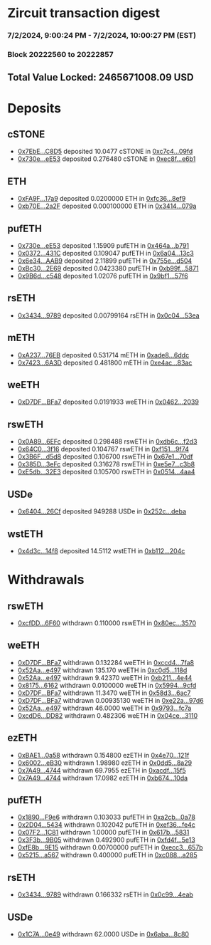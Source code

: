 # Zircuit transaction digest
### 7/2/2024, 9:00:24 PM - 7/2/2024, 10:00:27 PM (EST)
### Block 20222560 to 20222857

## Total Value Locked: 2465671008.09 USD

# Deposits
## cSTONE
- [0x7EbE...C8D5](https://etherscan.io/address/0x7EbE6249A887B481e0ed0ca5D1859fa9658BC8D5) deposited 10.0477 cSTONE in [0xc7c4...09fd](https://etherscan.io/tx/0x7EbE6249A887B481e0ed0ca5D1859fa9658BC8D5)
- [0x730e...eE53](https://etherscan.io/address/0x730e0E40B5053dA12A830C6Ea75037befdcFeE53) deposited 0.276480 cSTONE in [0xec8f...e6b1](https://etherscan.io/tx/0x730e0E40B5053dA12A830C6Ea75037befdcFeE53)
## ETH
- [0xFA9F...17a9](https://etherscan.io/address/0xFA9F80E5aDC6e3669B44916b04E292aE4d2117a9) deposited 0.0200000 ETH in [0xfc36...8ef9](https://etherscan.io/tx/0xFA9F80E5aDC6e3669B44916b04E292aE4d2117a9)
- [0xb70E...2a2F](https://etherscan.io/address/0xb70E185524C0C24a803A0A716F52b1B6Ea882a2F) deposited 0.000100000 ETH in [0x3414...079a](https://etherscan.io/tx/0xb70E185524C0C24a803A0A716F52b1B6Ea882a2F)
## pufETH
- [0x730e...eE53](https://etherscan.io/address/0x730e0E40B5053dA12A830C6Ea75037befdcFeE53) deposited 1.15909 pufETH in [0x464a...b791](https://etherscan.io/tx/0x730e0E40B5053dA12A830C6Ea75037befdcFeE53)
- [0x0372...431C](https://etherscan.io/address/0x0372FA9BDA241010ddCE0c8018AD295f64BE431C) deposited 0.109047 pufETH in [0x6a04...13c3](https://etherscan.io/tx/0x0372FA9BDA241010ddCE0c8018AD295f64BE431C)
- [0x6e34...AAB9](https://etherscan.io/address/0x6e3404f972CC3cd8CE22Cf4757eC768f67e4AAB9) deposited 2.11899 pufETH in [0x755e...d504](https://etherscan.io/tx/0x6e3404f972CC3cd8CE22Cf4757eC768f67e4AAB9)
- [0xBc30...2E69](https://etherscan.io/address/0xBc30EFcbD0573fdA226175A1E4E458b6Ab2A2E69) deposited 0.0423380 pufETH in [0xb99f...5871](https://etherscan.io/tx/0xBc30EFcbD0573fdA226175A1E4E458b6Ab2A2E69)
- [0x9B6d...c548](https://etherscan.io/address/0x9B6dF1980540A62cB39788E6a02A32daDe17c548) deposited 1.02076 pufETH in [0x9bf1...57f6](https://etherscan.io/tx/0x9B6dF1980540A62cB39788E6a02A32daDe17c548)
## rsETH
- [0x3434...9789](https://etherscan.io/address/0x34349c5569e7B846c3558961552D2202760A9789) deposited 0.00799164 rsETH in [0x0c04...53ea](https://etherscan.io/tx/0x34349c5569e7B846c3558961552D2202760A9789)
## mETH
- [0xA237...76EB](https://etherscan.io/address/0xA237Ba11d9a9d58549532f695D19B789468076EB) deposited 0.531714 mETH in [0xade8...6ddc](https://etherscan.io/tx/0xA237Ba11d9a9d58549532f695D19B789468076EB)
- [0x7423...6A3D](https://etherscan.io/address/0x7423a2979959920259D6D0b31aCd79C927eE6A3D) deposited 0.481800 mETH in [0xe4ac...83ac](https://etherscan.io/tx/0x7423a2979959920259D6D0b31aCd79C927eE6A3D)
## weETH
- [0xD7DF...BFa7](https://etherscan.io/address/0xD7DF7E085214743530afF339aFC420c7c720BFa7) deposited 0.0191933 weETH in [0x0462...2039](https://etherscan.io/tx/0xD7DF7E085214743530afF339aFC420c7c720BFa7)
## rswETH
- [0x0A89...6EFc](https://etherscan.io/address/0x0A89ed20EEb944E3E2F7565e8F2B6ED2Db8F6EFc) deposited 0.298488 rswETH in [0xdb6c...f2d3](https://etherscan.io/tx/0x0A89ed20EEb944E3E2F7565e8F2B6ED2Db8F6EFc)
- [0x64C0...3f16](https://etherscan.io/address/0x64C004BAE12F27e782a01bA9De8f681ab47e3f16) deposited 0.104767 rswETH in [0xf151...9f74](https://etherscan.io/tx/0x64C004BAE12F27e782a01bA9De8f681ab47e3f16)
- [0x3B6F...d5d8](https://etherscan.io/address/0x3B6F00838632e95Be182D93E9a9310567A15d5d8) deposited 0.106700 rswETH in [0x67e1...70df](https://etherscan.io/tx/0x3B6F00838632e95Be182D93E9a9310567A15d5d8)
- [0x385D...3eFc](https://etherscan.io/address/0x385D11cb2523BC1c2a1900cB9B1Db99CC71A3eFc) deposited 0.316278 rswETH in [0xe5e7...c3b8](https://etherscan.io/tx/0x385D11cb2523BC1c2a1900cB9B1Db99CC71A3eFc)
- [0xE5db...32E3](https://etherscan.io/address/0xE5db6Fed49338e38829F7cde0c3dA925A49532E3) deposited 0.105700 rswETH in [0x0514...4aa4](https://etherscan.io/tx/0xE5db6Fed49338e38829F7cde0c3dA925A49532E3)
## USDe
- [0x6404...26Cf](https://etherscan.io/address/0x640425b7d91943D3A625ffEA3DA4dd58426A26Cf) deposited 949288 USDe in [0x252c...deba](https://etherscan.io/tx/0x640425b7d91943D3A625ffEA3DA4dd58426A26Cf)
## wstETH
- [0x4d3c...14f8](https://etherscan.io/address/0x4d3c236fd30ff0d19B43E9dAa5e8Ff7437f914f8) deposited 14.5112 wstETH in [0xb112...204c](https://etherscan.io/tx/0x4d3c236fd30ff0d19B43E9dAa5e8Ff7437f914f8)
# Withdrawals
## rswETH
- [0xcfDD...6F60](https://etherscan.io/address/0xcfDD3EAD2A45a7dC2062B11FD7d4339BadCf6F60) withdrawn 0.110000 rswETH in [0x80ec...3570](https://etherscan.io/tx/0xcfDD3EAD2A45a7dC2062B11FD7d4339BadCf6F60)
## weETH
- [0xD7DF...BFa7](https://etherscan.io/address/0xD7DF7E085214743530afF339aFC420c7c720BFa7) withdrawn 0.132284 weETH in [0xccd4...7fa8](https://etherscan.io/tx/0xD7DF7E085214743530afF339aFC420c7c720BFa7)
- [0x52Aa...e497](https://etherscan.io/address/0x52Aa899454998Be5b000Ad077a46Bbe360F4e497) withdrawn 135.170 weETH in [0xc0d5...118d](https://etherscan.io/tx/0x52Aa899454998Be5b000Ad077a46Bbe360F4e497)
- [0x52Aa...e497](https://etherscan.io/address/0x52Aa899454998Be5b000Ad077a46Bbe360F4e497) withdrawn 9.42370 weETH in [0xb211...4e44](https://etherscan.io/tx/0x52Aa899454998Be5b000Ad077a46Bbe360F4e497)
- [0x8175...6162](https://etherscan.io/address/0x81755693B5a72eeef682f1A96913a3273D9c6162) withdrawn 0.0100000 weETH in [0x5994...9cfd](https://etherscan.io/tx/0x81755693B5a72eeef682f1A96913a3273D9c6162)
- [0xD7DF...BFa7](https://etherscan.io/address/0xD7DF7E085214743530afF339aFC420c7c720BFa7) withdrawn 11.3470 weETH in [0x58d3...6ac7](https://etherscan.io/tx/0xD7DF7E085214743530afF339aFC420c7c720BFa7)
- [0xD7DF...BFa7](https://etherscan.io/address/0xD7DF7E085214743530afF339aFC420c7c720BFa7) withdrawn 0.00935130 weETH in [0xe22a...97d6](https://etherscan.io/tx/0xD7DF7E085214743530afF339aFC420c7c720BFa7)
- [0x52Aa...e497](https://etherscan.io/address/0x52Aa899454998Be5b000Ad077a46Bbe360F4e497) withdrawn 46.0000 weETH in [0x9793...fc7a](https://etherscan.io/tx/0x52Aa899454998Be5b000Ad077a46Bbe360F4e497)
- [0xcdD6...DD82](https://etherscan.io/address/0xcdD639916a5B679666ADE96003123089CBfdDD82) withdrawn 0.482306 weETH in [0x04ce...3110](https://etherscan.io/tx/0xcdD639916a5B679666ADE96003123089CBfdDD82)
## ezETH
- [0xBAE1...0a58](https://etherscan.io/address/0xBAE1c767746C698e3b40ad2453cbf64083f60a58) withdrawn 0.154800 ezETH in [0x4e70...121f](https://etherscan.io/tx/0xBAE1c767746C698e3b40ad2453cbf64083f60a58)
- [0x6002...eB30](https://etherscan.io/address/0x6002c9Bf1e8a27D5dC2e175d2112F17e57C2eB30) withdrawn 1.98980 ezETH in [0x0dd5...8a29](https://etherscan.io/tx/0x6002c9Bf1e8a27D5dC2e175d2112F17e57C2eB30)
- [0x7A49...4744](https://etherscan.io/address/0x7A493Be5c2ce014cD049Bf178a1ac0Db1B434744) withdrawn 69.7955 ezETH in [0xacdf...15f5](https://etherscan.io/tx/0x7A493Be5c2ce014cD049Bf178a1ac0Db1B434744)
- [0x7A49...4744](https://etherscan.io/address/0x7A493Be5c2ce014cD049Bf178a1ac0Db1B434744) withdrawn 17.0982 ezETH in [0xb674...10da](https://etherscan.io/tx/0x7A493Be5c2ce014cD049Bf178a1ac0Db1B434744)
## pufETH
- [0x1890...F9e6](https://etherscan.io/address/0x18909d2E3a5cCecA7a60DC63eE14d76C4898F9e6) withdrawn 0.103033 pufETH in [0xa2cb...0a78](https://etherscan.io/tx/0x18909d2E3a5cCecA7a60DC63eE14d76C4898F9e6)
- [0x2D04...5434](https://etherscan.io/address/0x2D04cA1A7d156e02a5d7a132317209609e335434) withdrawn 0.102042 pufETH in [0xef36...fe4c](https://etherscan.io/tx/0x2D04cA1A7d156e02a5d7a132317209609e335434)
- [0x07F2...1C81](https://etherscan.io/address/0x07F2C35aA29dFc242Bf127510a78D20D3Eeb1C81) withdrawn 1.00000 pufETH in [0x617b...5831](https://etherscan.io/tx/0x07F2C35aA29dFc242Bf127510a78D20D3Eeb1C81)
- [0x3F3b...9B05](https://etherscan.io/address/0x3F3b28c52482afD5Dc3e288478705B4aCB429B05) withdrawn 0.492900 pufETH in [0xfd4f...5e13](https://etherscan.io/tx/0x3F3b28c52482afD5Dc3e288478705B4aCB429B05)
- [0xfE8b...9E15](https://etherscan.io/address/0xfE8b88b9964Cbca46379753f31384c78DF5b9E15) withdrawn 0.00700000 pufETH in [0xecc3...657b](https://etherscan.io/tx/0xfE8b88b9964Cbca46379753f31384c78DF5b9E15)
- [0x5215...a567](https://etherscan.io/address/0x5215E243B7932533b9eD68cc7a0228D1dcaFa567) withdrawn 0.400000 pufETH in [0xc088...a285](https://etherscan.io/tx/0x5215E243B7932533b9eD68cc7a0228D1dcaFa567)
## rsETH
- [0x3434...9789](https://etherscan.io/address/0x34349c5569e7B846c3558961552D2202760A9789) withdrawn 0.166332 rsETH in [0x0c99...4eab](https://etherscan.io/tx/0x34349c5569e7B846c3558961552D2202760A9789)
## USDe
- [0x1C7A...0e49](https://etherscan.io/address/0x1C7A7680a24a054330c60615511A422262510e49) withdrawn 62.0000 USDe in [0x6aba...8c80](https://etherscan.io/tx/0x1C7A7680a24a054330c60615511A422262510e49)
